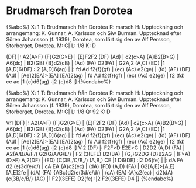 # Brudmarsch fran Dorotea

{%abc%}
X: 1 
T: Brudmarsch från Dorotea 
R: marsch 
H: Uppteckning och arrangemang: K. Gunnar, A. Karlsson och Siw Burman. Upptecknad efter Sören Johansson (f. 1939), Dorotea, som lärt sig den av Alf Persson, Storberget, Dorotea. 
M: C|
L: 1/8
K: D 

(DF) |: A2(A>F) {F}G2(G>E) | {E}F2F2 (DF) (Ad) | c2(c>A) {A}B2(B>G) | A6(dc) |
B2(GB) {B}d2(cB) | (Ad) (FA) D2(FA) | G2A,2 (A,C) (EC) |1 [A,D]6(DF) :|2 [A,D]6(ag) | 
|: fd Ad f2{f}(gf) | (ec) (Ac) e2(ge) | (fd) (AF) (DF) (Ad) | [Ae]2[EA]>[EA] [EA]2(ag) | 
fd Ad f2{f}(gf) | (ec) (Ac) e2(ge) | f2 (fd) ce ac |1 {c}d6(ag) :|2 {c}d8 |]
{%endabc%}

{%abc%}
X: 1 
T: Brudmarsch från Dorotea 
R: marsch 
H: Uppteckning och arrangemang: K. Gunnar, A. Karlsson och Siw Burman. Upptecknad efter Sören Johansson (f. 1939), Dorotea, som lärt sig den av Alf Persson, Storberget, Dorotea. 
M: C|
L: 1/8
Q: 92
K: D 

V:1 
(DF) |: A2(A>F) {F}G2(G>E) | {E}F2F2 (DF) (Ad) | c2(c>A) {A}B2(B>G) | A6(dc) |
B2(GB) {B}d2(cB) | (Ad) (FA) D2(FA) | G2A,2 (A,C) (EC) |1 [A,D]6(DF) :|2 [A,D]6(ag) | 
|: fd Ad f2{f}(gf) | (ec) (Ac) e2(ge) | (fd) (AF) (DF) (Ad) | [Ae]2[EA]>[EA] [EA]2(ag) | 
fd Ad f2{f}(gf) | (ec) (Ac) e2(ge) | f2 (fd) ce ac |1 {c}d6(ag) :|2 {c}d8 |]
V:2
(DF) |: F2F>D E2E>C | D2D2 (A,D) (FA) | A2(A/B/A/F/) G2(G/A/G/E/) | F2 (3(EFE) D2(BA) | 
{G,}G2DG {D}B2AG | (F>A) (D>F) A,2(DF) | (ED) (C(3B,/C/B,/) (A,B,) CE |1 D6(DE) :|2 D6(fe) |
|: dA FA d2 (e(3d/e/d/) | cA EA {A}c2(ec) | (dA) (FD) (A,D) (FA) | G2[A,E]>[A,E] [A,E]2fe | 
(dA) (FA) {ABc}d2(e(3d/e/d/) | (cA) (EA) {A}c2(ec) | d2(dA) (c(3B/c/B/) (AG) |1 F2((3EFE) D2(fe) :|2 F2((3EFE) D4 |]
{%endabc%}
